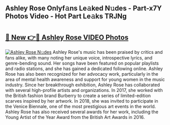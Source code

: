 ## Ashley Rose Onlyf𝚊ns Le𝚊ked N𝚞des - Part-x7Y Photos Video - Hot Part Le𝚊ks TRJNg

# <h2><a href="http://ac37217.deff.icu/?id=Ashley+Rose">🔗 New 👉🔴 Ashley Rose VIDEO Photos</a></h2>

[![Ashley Rose N𝚞des](https://i.imgur.com/rIISA9y.gif)](http://ac37217.deff.icu/?id=Ashley+Rose)
Ashley Rose's music has been praised by critics and fans alike, with many noting her unique voice, introspective lyrics, and genre-bending sound. Her songs have been featured on popular playlists and radio stations, and she has gained a dedicated following online. Ashley Rose has also been recognized for her advocacy work, particularly in the area of mental health awareness and support for young women in the music industry. Since her breakthrough exhibition, Ashley Rose has collaborated with several high-profile artists and organizations. In 2017, she worked with the British fashion brand Burberry to create a series of limited-edition scarves inspired by her artwork. In 2018, she was invited to participate in the Venice Biennale, one of the most prestigious art events in the world. Ashley Rose has also received several awards for her work, including the Young Artist of the Year Award from the British Art Awards in 2016.
